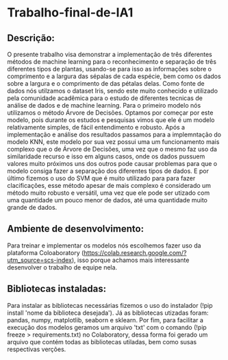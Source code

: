 # Trabalho-final-de-IA1

## Descrição:
  O presente trabalho visa demonstrar a implementação de três diferentes  métodos de machine learning para o reconhecimento e separação de três  diferentes tipos de  plantas, usando-se para isso as informações sobre o comprimento e a largura das sépalas de cada espécie, bem como os dados sobre a largura e o comprimento de das pétalas delas. 
  Como fonte de dados nós utilzamos o dataset Iris, sendo este muito conhecido e utilizado pela comunidade acadêmica para o estudo de diferentes tecnicas de análise de dados e de machine learning.
  Para o primeiro modelo nós utilizamos o método Árvore de Decisões. Optamos por começar por este modelo, pois durante os estudos e pesquisas vimos que ele é um modelo relativamente simples, de fácil entendimento e robusto. 
  Após a implementação e análise dos resultados passamos para a implemntação do modelo KNN, este modelo por sua vez possui uma um funcionamento mais complexo que o de Árvore de Decisões, uma vez que o mesmo faz uso da similaridade recurso e isso em alguns casos, onde os dados pussuem valores muito próximos uns dos outros pode causar problemas para que o modelo consiga fazer a separação dos diferentes tipos de dados.
  E por último fizemos o uso do SVM que é muito utilizado para para fazer clacificações, esse método apesar de mais complexo é considerado um método muito robusto e versátil, uma vez que ele pode ser utizado com uma quantidade um pouco menor de dados, até uma quantidade muito grande de dados.
  
 ## Ambiente de desenvolvimento:
   Para treinar e implementar os modelos nós escolhemos fazer uso da plataforma Coloaboratory (https://colab.research.google.com/?utm_source=scs-index), isso porque achamos mais interessante desenvolver o trabalho de equipe nela. 
   
   ## Bibliotecas instaladas:
   Para instalar as bibliotecas necessárias fizemos o uso do instalador (!pip install 'nome da biblioteca desejada'). 
   Já as bibliotecas utizadas foram: pandas, numpy, matplotlib, seaborn e sklearn.
   Por fim, para facilitar a execução dos modelos geramos um arquivo 'txt' com o comando (!pip freeze > requirements.txt) no Colaboratory, dessa forma foi gerado um arquivo que contém todas as bibliotecas utiladas, bem como susas respectivas verções.
